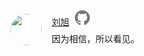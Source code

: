 <div style="display:flex; max-width:100%; padding-bottom:16px">
    <div style="flex-shrink:0; padding-top:6px; padding-right:16px;">
        <a href="https://space.bilibili.com/433467371" target="_blank">
            <img style="width:50px; height:50px; border-radius:50%;" src="http://thirdqq.qlogo.cn/ek_qqapp/AQVJKMtqeFCGNEZqicOj7qb7mnpcJiaZNlEOf0iasx2DicuEycbIG9cQktWUBxWR1dFWfLMI2Ilt/100">
        </a>
    </div>
    <div style="flex-grow:1; overflow:auto;">
        <span style="line-height:32px">
            <a href="https://space.bilibili.com/433467371" target="_blank">刘旭</a>
            <a href="https://github.com/liuxupython" target="_blank" style="margin-left:5px">
                <svg xmlns="http://www.w3.org/2000/svg" viewBox="0 0 98 98" style="width:24px;height:24px"><path fill-rule="evenodd" clip-rule="evenodd" d="M48.854 0C21.839 0 0 22 0 49.217c0 21.756 13.993 40.172 33.405 46.69 2.427.49 3.316-1.059 3.316-2.362 0-1.141-.08-5.052-.08-9.127-13.59 2.934-16.42-5.867-16.42-5.867-2.184-5.704-5.42-7.17-5.42-7.17-4.448-3.015.324-3.015.324-3.015 4.934.326 7.523 5.052 7.523 5.052 4.367 7.496 11.404 5.378 14.235 4.074.404-3.178 1.699-5.378 3.074-6.6-10.839-1.141-22.243-5.378-22.243-24.283 0-5.378 1.94-9.778 5.014-13.2-.485-1.222-2.184-6.275.486-13.038 0 0 4.125-1.304 13.426 5.052a46.97 46.97 0 0 1 12.214-1.63c4.125 0 8.33.571 12.213 1.63 9.302-6.356 13.427-5.052 13.427-5.052 2.67 6.763.97 11.816.485 13.038 3.155 3.422 5.015 7.822 5.015 13.2 0 18.905-11.404 23.06-22.324 24.283 1.78 1.548 3.316 4.481 3.316 9.126 0 6.6-.08 11.897-.08 13.526 0 1.304.89 2.853 3.316 2.364 19.412-6.52 33.405-24.935 33.405-46.691C97.707 22 75.788 0 48.854 0z" fill="#777"/></svg>
            </a>
        </span>
        <br>
        <span>因为相信，所以看见。</span>
    </div>
</div>